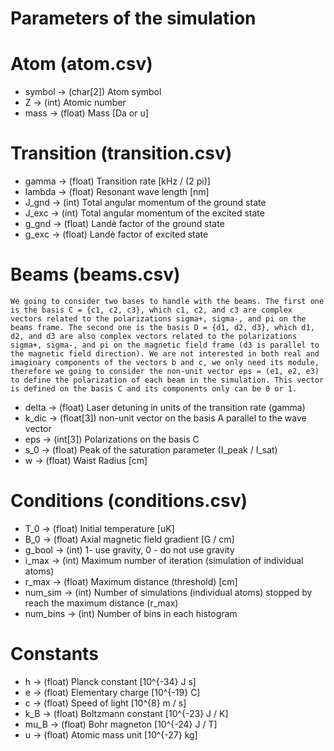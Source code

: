 # Parameters of the simulation

# Atom (atom.csv)

- symbol	->	(char[2])	Atom symbol
- Z			->	(int) 		Atomic number
- mass		->	(float) 	Mass [Da or u]

# Transition (transition.csv)
 
- gamma     ->  (float)     Transition rate [kHz / (2 pi)]
- lambda    ->  (float)     Resonant wave length [nm]
- J_gnd     ->  (int)       Total angular momentum of the ground state
- J_exc     ->  (int)       Total angular momentum of the excited state
- g_gnd     ->  (float)     Landè factor of the ground state
- g_exc     ->  (float)     Landè factor of excited state

# Beams  (beams.csv)

	We going to consider two bases to handle with the beams. The first one is the basis C = {c1, c2, c3}, which c1, c2, and c3 are complex vectors related to the polarizations sigma+, sigma-, and pi on the beams frame. The second one is the basis D = {d1, d2, d3}, which d1, d2, and d3 are also complex vectors related to the polarizations sigma+, sigma-, and pi on the magnetic field frame (d3 is parallel to the magnetic field direction). We are not interested in both real and imaginary components of the vectors b and c, we only need its module, therefore we going to consider the non-unit vector eps = (e1, e2, e3) to define the polarization of each beam in the simulation. This vector is defined on the basis C and its components only can be 0 or 1.

- delta		-> (float) 		Laser detuning in units of the transition rate (gamma)
- k_dic		-> (float[3]) 	non-unit vector on the basis A parallel to the wave vector
- eps		-> (int[3])		Polarizations on the basis C
- s_0  		-> (float)		Peak of the saturation parameter (I_peak / I_sat)
- w    		-> (float)		Waist Radius [cm]

# Conditions (conditions.csv)

- T_0       -> (float) 		Initial temperature [uK]
- B_0       -> (float) 		Axial magnetic field gradient [G / cm]
- g_bool    -> (int)		1- use gravity, 0 - do not use gravity
- i_max     -> (int)		Maximum number of iteration (simulation of individual atoms)
- r_max     -> (float)		Maximum distance (threshold) [cm]
- num_sim   -> (int)		Number of simulations (individual atoms) stopped by reach the maximum distance (r_max)
- num_bins  -> (int)		Number of bins in each histogram

# Constants

- h			-> (float)		Planck constant [10^{-34} J s]
- e			-> (float)		Elementary charge [10^{-19} C]
- c			-> (float)		Speed of light [10^{8} m / s]
- k_B		-> (float)		Boltzmann constant [10^{-23} J / K]
- mu_B		-> (float)		Bohr magneton [10^{-24} J / T]
- u			-> (float) 		Atomic mass unit [10^{-27} kg]